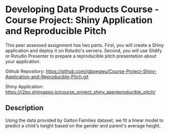 # Developing Data Products Course - Course Project: Shiny Application and Reproducible Pitch
This peer assessed assignment has two parts. First, you will create a Shiny application and deploy it on Rstudio's servers. Second, you will use Slidify or Rstudio Presenter to prepare a reproducible pitch presentation about your application.

Github Repository: https://github.com/igboegwu/Course-Project-Shiny-Application-and-Reproducible-Pitch.git

Shiny Application: https://r2po.shinyapps.io/course_project_shiny_appreproducible_pitch/



## Description

Using the data provided by Galton Families dataset, we fit a linear model to predict a child's height based on the gender and parent's average height.
